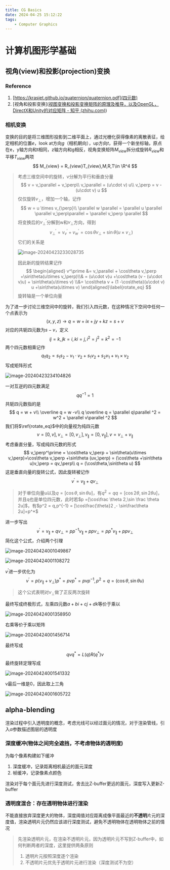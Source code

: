 ```yaml
---
title: CG Basics
date: 2024-04-25 15:12:22
tags:
    - Computer Graphics
---
```

# 计算机图形学基础

## 视角(view)和投影(projection)变换

### Reference

1. [https://krasjet.github.io/quaternion/quaternion.pdf](四元数)
2. [视角和投影变换]([视图变换和投影变换矩阵的原理及推导，以及OpenGL，DirectX和Unity的对应矩阵 - 知乎 (zhihu.com)](https://zhuanlan.zhihu.com/p/362713511))

### 相机变换

变换的目的是将三维图形投影到二维平面上，通过光栅化获得像素的离散表征，给定相机的位置$e$，look at方向$g$（相机朝向），up方向$t$，获得一个新坐标轴，原点在e，y轴方向和t相同，z轴方向和g相反，视角变换矩阵$M_{view}$拆分成旋转$R_{view}$和平移$T_{view}$两项
$$
M_{view} = R_{view}T_{view},M,R,T\in \R^4
$$
> 考虑三维空间中的旋转，v分解为平行和垂直分量
> $$
> v = v_\parallel + v_\perp\\
> v_\parallel = (u\cdot v) u\\
> v_\perp = v - (u\cdot v) u
> $$
> 仅仅旋转$v_\perp$，增加一个轴，记作
> $$
> w = u \times v_{\perp}\\
> \parallel w \parallel  = \parallel u \parallel \parallel v_\perp\parallel = \parallel v_\perp \parallel
> $$
> 将变换后的$v_\perp^\prime$分解到w和$v_\perp$方向，得到
> $$
> v_\perp^\prime  = v_v^\prime + v_w^\prime =\cos \theta v_\perp  + \sin \theta (u\times v_\perp)
> $$
> 它们的关系是
>
> ![image-20240423233028735](https://s2.loli.net/2024/04/23/jFJTCP3DdrLvhcn.png)
>
> 因此新的旋转结果记作
> $$
> \begin{aligned}
> v^\prime  &= v_\parallel + \cos\theta v_\perp  +\sin\theta(u\times v_\perp)\\& = (u\cdot v)u +\cos\theta (v - (u\cdot v)u) + \sin\theta(u\times v) \\&= \cos\theta v + (1 -\cos\theta)(u\cdot v) u +\sin\theta(u\times v)
> \end{aligned}\label{rotate_eq}
> $$
> 旋转轴是一个单位向量

为了进一步讨论三维空间中的旋转，我们引入四元数，在这种情况下空间中任何一个点表示为
$$
(x,y,z) \to q = w+ i x+ j y + kz=s+v
$$
对应的共轭四元数为$s - v$，定义
$$
ij = k,jk = i,ki = j,i^2 = j^2 = k^2 = -1
$$
两个四元数相乘记作
$$
q_1 q_2 =s_1 s_2 - v_1 \cdot v_2 +s_1 v_2 + s_2 v_1 + v_1 \times v_2
$$
写成矩阵形式

![image-20240423234104826](https://s2.loli.net/2024/04/23/EYiKmsnhl47eZub.png)

一对互逆的四元数满足
$$
q q^{-1} = 1
$$
共轭四元数指的是
$$
q = w + v\\
\overline q = w -v\\
q \overline q = \parallel q\parallel ^2 = w^2 + \parallel v\parallel ^2
$$
我们将$\ref{rotate_eq}$中的向量视为纯四元数
$$
v = [0,v],v_\perp = [0,v_\perp],v_\parallel  = [0,v_\parallel],v = v_\perp + v_\parallel
$$
考虑垂直分量，写成纯四元数的形式
$$
v_\perp^\prime = \cos\theta v_\perp + \sin\theta(u\times v_\perp)=\cos\theta v_\perp +\sin\theta (uv_\perp) = (\cos\theta +\sin\theta u)v_\perp = qv_\perp\\
q = (\cos\theta,\sin\theta u)
$$
这是垂直向量的旋转公式，因此旋转被记作
$$
v^\prime = v_\parallel + qv_\perp
$$

> 对于单位向量u以及$q = [\cos\theta ,\sin\theta u]$，有$q^2 = qq = [\cos2\theta,\sin 2\theta u]$，并且q也是单位四元数，此时若$p =[\cos\frac \theta 2,\sin \frac \theta 2u]$，有$p^2 = q,p^{-1} = [\cos\frac{\theta}2 ,- \sin\frac\theta 2u]=p^*$

进一步写出
$$
v^\prime = v_\parallel +qv_\perp = pp^{-1}v_\parallel+ pp v_{\perp} =pp^*v_\parallel +pp v_\perp
$$
简化这个公式，介绍两个引理

![image-20240424001049867](https://s2.loli.net/2024/04/24/oMmv2cVASJjGQRl.png)

![image-20240424001108272](https://s2.loli.net/2024/04/24/CiNQj2Khfgn9tr5.png)

$v^\prime$进一步优化为
$$
v^\prime = p(v_\parallel + v_\perp)p^* = pv p^* = pvp^{-1},p^2 = q = (\cos\theta,\sin\theta u)
$$

> 这个公式表明对$v_\perp$做了正反两次旋转

最终写成终极形式，左乘四元数$a + bi +cj +dk$等价于乘以

![image-20240424001358950](https://s2.loli.net/2024/04/24/nHubKF8kg9RoeGT.png)

右乘等价于乘以矩阵

![image-20240424001456714](https://s2.loli.net/2024/04/24/GTCpvtMPkhDXr1U.png)

最终写成
$$
qv q^* = L(q) R(q^*)v
$$
最终旋转定理写成

![image-20240424001541332](https://s2.loli.net/2024/04/24/6IYCRchLa7ABjky.png)

v最后一维是0，因此取上三角

![image-20240424001605722](https://s2.loli.net/2024/04/24/dBLfF5uSRKeO82H.png)

## alpha-blending

渲染过程中引入透明度的概念，考虑光线可以经过面元的情况，对于渲染管线，引入$\alpha$参数描述图层的透明度

### 深度缓冲(物体之间完全遮挡，不考虑物体的透明度)

为每个像素构建如下缓冲

1. 深度缓冲，记录距离相机最近的面元深度
2. 帧缓冲，记录像素点颜色

渲染对于每个面元先进行深度测试，舍去比Z-buffer更远的面元，深度写入更新Z-buffer

### 透明度混合：存在透明物体进行渲染

不能直接放弃深度更大的物体，深度阈值对应距离成像平面最近的**不透明**片元的深度值，渲染透明片元仍然应该进行深度测试，避免不透明物体在透明物体之前的情况

> 先渲染透明片元，在渲染不透明片元，因为透明片元不写到Z-buffer中，如何判断两者的深度，这里提供两条原则
>
> 1. 透明片元按照深度逐个渲染
> 2. 不透明片元优先于透明片元进行渲染（深度测试不为空）
